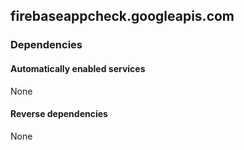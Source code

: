 ## firebaseappcheck.googleapis.com

### Dependencies

#### Automatically enabled services

None

#### Reverse dependencies

None
